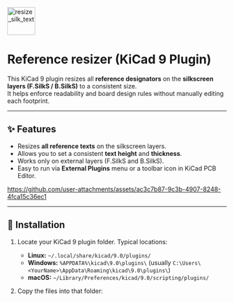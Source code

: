 <img width="64" height="64" alt="resize_silk_text" src="https://github.com/user-attachments/assets/056d83e3-8ee5-46fe-9741-2336cf1fbf9b" />

# Reference resizer (KiCad 9 Plugin)
This KiCad 9 plugin resizes all **reference designators** on the **silkscreen layers (F.SilkS / B.SilkS)** to a consistent size.  
It helps enforce readability and board design rules without manually editing each footprint.

---

## ✨ Features
- Resizes **all reference texts** on the silkscreen layers.
- Allows you to set a consistent **text height** and **thickness**.
- Works only on external layers (F.SilkS and B.SilkS).
- Easy to run via **External Plugins** menu or a toolbar icon in KiCad PCB Editor.


https://github.com/user-attachments/assets/ac3c7b87-9c3b-4907-8248-4fca15c36ec1


---

## 📂 Installation

1. Locate your KiCad 9 plugin folder. Typical locations:
   - **Linux:** `~/.local/share/kicad/9.0/plugins/`
   - **Windows:** `%APPDATA%\kicad\9.0\plugins\`
     (usually `C:\Users\<YourName>\AppData\Roaming\kicad\9.0\plugins\`)
   - **macOS:** `~/Library/Preferences/kicad/9.0/scripting/plugins/`

2. Copy the files into that folder:
